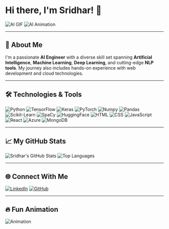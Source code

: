 # Hi there, I'm Sridhar! 👋

![AI GIF](https://media.giphy.com/media/f9XgHHnPnDjOF1hWpl/giphy.gif)
![AI Animation](https://media.giphy.com/media/3o7TKtnuHOHHUjR38Y/giphy.gif)

---

## 🚀 About Me

I'm a passionate **AI Engineer** with a diverse skill set spanning **Artificial Intelligence**, **Machine Learning**, **Deep Learning**, and cutting-edge **NLP tools**. My journey also includes hands-on experience with web development and cloud technologies.

---

## 🛠️ Technologies & Tools

![Python](https://img.shields.io/badge/Python-3776AB?style=for-the-badge&logo=python&logoColor=white)
![TensorFlow](https://img.shields.io/badge/TensorFlow-FF6F00?style=for-the-badge&logo=tensorflow&logoColor=white)
![Keras](https://img.shields.io/badge/Keras-D00000?style=for-the-badge&logo=keras&logoColor=white)
![PyTorch](https://img.shields.io/badge/PyTorch-EE4C2C?style=for-the-badge&logo=pytorch&logoColor=white)
![Numpy](https://img.shields.io/badge/Numpy-013243?style=for-the-badge&logo=numpy&logoColor=white)
![Pandas](https://img.shields.io/badge/Pandas-150458?style=for-the-badge&logo=pandas&logoColor=white)
![Scikit-Learn](https://img.shields.io/badge/Scikit--Learn-F7931E?style=for-the-badge&logo=scikit-learn&logoColor=white)
![SpaCy](https://img.shields.io/badge/SpaCy-09A3D5?style=for-the-badge&logo=spacy&logoColor=white)
![HuggingFace](https://img.shields.io/badge/HuggingFace-FECC00?style=for-the-badge&logo=huggingface&logoColor=white)
![HTML](https://img.shields.io/badge/HTML-E34F26?style=for-the-badge&logo=html5&logoColor=white)
![CSS](https://img.shields.io/badge/CSS-1572B6?style=for-the-badge&logo=css3&logoColor=white)
![JavaScript](https://img.shields.io/badge/JavaScript-F7DF1E?style=for-the-badge&logo=javascript&logoColor=black)
![React](https://img.shields.io/badge/React-61DAFB?style=for-the-badge&logo=react&logoColor=black)
![Azure](https://img.shields.io/badge/Azure-0078D4?style=for-the-badge&logo=microsoftazure&logoColor=white)
![MongoDB](https://img.shields.io/badge/MongoDB-47A248?style=for-the-badge&logo=mongodb&logoColor=white)

---

## 📈 My GitHub Stats

![Sridhar's GitHub Stats](https://github-readme-stats.vercel.app/api?username=sridhar&show_icons=true&theme=radical)
![Top Languages](https://github-readme-stats.vercel.app/api/top-langs/?username=sridhar&layout=compact&theme=radical)

---

## 🌐 Connect With Me

[![LinkedIn](https://img.shields.io/badge/LinkedIn-0A66C2?style=for-the-badge&logo=linkedin&logoColor=white)](https://www.linkedin.com/in/sridhar)
[![GitHub](https://img.shields.io/badge/GitHub-181717?style=for-the-badge&logo=github&logoColor=white)](https://github.com/sridhar)

---

## 🔥 Fun Animation

![Animation](https://media.giphy.com/media/YrZECw1DDoEZC/giphy.gif)
